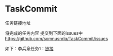 # TaskCommit
任务链接地址

将完成的任务内容 提交到下面的issues中 
https://github.com/somnusnrlq/TaskCommit/issues

如下：李兵泉任务1：[链接](http://www.baidu.com )
